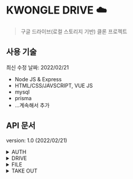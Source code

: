 # KWONGLE DRIVE :cloud:
> 구글 드라이브(로컬 스토리지 기반) 클론 프로젝트  
  
  
## 사용 기술
최신 수정 날짜: 2022/02/21
- Node JS & Express
- HTML/CSS/JAVSCRIPT, VUE JS
- mysql
- prisma
- ...계속해서 추가
## API 문서

version: 1.0 (2022/02/21)

<details>
<summary>AUTH</summary>
<div markdown="1">

- auth
    
    
    |  | 메서드 | EndPoint |
    | --- | --- | --- |
    | Login(로그인) | POST | /auth/login |
    | signup(회원가입) | POST | /auth/signup |
    1. Login
        - EndPoint: [POST] auth/login
        - Description: username과 password로 로그인합니다. token을 return합니다.
        
        **Request Example**
        
        ```jsx
        {
        	"email": "Test"
        	"password": "Password1"
        }
        ```
        
        **Response Example**
        
        성공시
        
        ```jsx
        {
        	"success": true,
        	"message": null,
        	"accesToken": "eyJhbGciOiJIUzI1NiIsInR5cCI6IkpXVCJ9.eyJfaWQiOiI1OThkZGI2MzIyYWMxMDExZTA"
        	"user_id" : 1
        }
        ```
        
        실패시
        
        ```jsx
        {
        	"success": false,
        	"message": "패스워드나 아이디가 일치하지 않습니다",
        }
        ```
        
    2. signup
        - EndPoint: [POST] auth/register
        - Description: username과 password, email로 가입을 시도합니다.
        
        **Request Example**
        
        ```jsx
        {
        	"password": "Password1"
        	"email": "email@test.com"
        }
        ```
        
        **Response Example**
        
        성공시
        
        ```jsx
        {
        	"success": true,
        	"message": "회원가입이 완료되었습니다.",
        }
        ```
        
        실패시
        
        ```jsx
        {
        	"success": null,
        	"message": "eamail이 이미 존재합니다.",
        }
        ```
        

---
</div>
</details>

<details>
<summary>DRIVE</summary>
<div markdown="1">

- drive (http://hostname:port/drive) (드라이브내 폴더 구조 및 용량 파일 상세 정보 확인)
    
    
    |  | 메서드 | 엔드포인트 | 구현  여부 |
    | --- | --- | --- | --- |
    | 1. 유저 드라이브 생성하기 | POST | /drive | o |
    | 2. Path내 파일 및 폴더 구조 정보 가져오기 | GET | /drive/directory/{encodedPath} | o |
    
    1. 유저 드라이브 생성하기
        - EndPoint: [POST] /drive
        - Description: 유저의 드라이브를 생성합니다.
        
        **Request Example**
        
        - EndPoint: [GET] drive/folders/{path}
        
        ```jsx
        //Request Parameter
        {
        	"userId" : 1,
        	"capacity" : 15
        }
        //Request Header
        {
        	"x-access-token": "eyJhbGciOiJIUzI1NiIsInR5cCI6IkpXVCJ9.eyJfaWQiOiI1OThkZGI2MzIyYWMxMDExZTA"
        }
        ```
        
        **Response Example**
        
        ```jsx
        {
        	"success": true,
        	"message": "유저의 드라이브가 생성되었습니다.",
        }
        ```
        
    2. Path내 파일 및 폴더 구조 정보 가져오기
        - EndPoint: [GET] drive/folders/:path
        - Description: ${path} 경로 내에 있는 폴더와 파일 정보들을 return합니다.
        
        **Request Example**
        
        - EndPoint: [GET] drive/folders/{path}
        
        ```js
        //RouteParameter : path정보가 들어감 ex) myPictures
        {
        	"path" : "FserjlWE" // {encodedPath} with base62
        }
        
        //Query Parameter
        {
        	"userId" : 1
        }
        //Request Header
        {
        	"x-access-token": "eyJhbGciOiJIUzI1NiIsInR5cCI6IkpXVCJ9.eyJfaWQiOiI1OThkZGI2MzIyYWMxMDExZTA"
        }
        ```
        
        **Response Example**
        
        ```js
        {
        	"success": true,
          "error": null,
          "message" : "",
          "rootPath": "/documents",
        	"files":[
        		{
                    'filename': "myFolder", 
                    "type": "directory", 
                    "extension": null,
                    "contentType": null,
                    "path": "/documents/myFolder",
                    "atime":"2022-02-07T09:55:43.724Z",
                    "ctime":"2022-02-07T09:55:43.724Z",
                    "mtime":"2022-02-07T09:55:43.724Z",
                    'birthtime': "2022-02-07T09:55:43.724Z",
        						"size" : 0
                },
                {
                    'filename': "myVideo",
                    "type": "file",
                    "extension": 'mp4',
                    "contentType": 'video',
                    "path": "/documents/myVideo.mp4",
                    "atime":"2022-02-07T09:55:43.724Z",
                    "ctime":"2022-02-07T09:55:43.724Z",
                    "mtime":"2022-02-07T09:55:43.724Z",  
                    'birthtime': "2022-02-07T09:55:43.724Z",  
        						"size" : 3423424
                },
                {
                    'filename': "myPicture",
                    "type": "file",
                    "extension": 'png',
                    "contentType": 'image',
                    "path": "/documents/myPicture.png",
                    "atime":"2022-02-07T09:55:43.724Z",
                    "ctime":"2022-02-07T09:55:43.724Z",
                    "mtime":"2022-02-07T09:55:43.724Z",
                    'birthtime': "2022-02-07T09:55:43.724Z",
        						"size" : 434322
                },
                {
                    'filename': "memo.txt",
                    "type": "file",
                    "extension": 'txt',
                    "contentType": 'text',
                    "path": "/documents/memo.txt",
                    "atime":"2022-02-07T09:55:43.724Z",
                    "ctime":"2022-02-07T09:55:43.724Z",
                    "mtime":"2022-02-07T09:55:43.724Z",
                    'birthtime': "2022-02-07T09:55:43.724Z",
        						"size" : 344
                }
            ]
        }
        ```


---
</div>
</details>


<details>
<summary>FILE</summary>
<div markdown="1">

- files (http://hostname:port/file) (파일 및 디렉토리 다운로드 / 삭제 / 수정)
    
    
    |  | 메서드 | 엔드포인트 | 구현 여부 |
    | --- | --- | --- | --- |
    | 1. 파일 업로드  | POST | /file | o |
    | 2. 파일 다운로드 | GET | /file/{encodedPath} | o |
    | 3. 디렉토리 생성 | POST | /file/directory | o |
    | 4. 파일/디렉토리 삭제 | DELETE | /file/{encodedPath} | o |
    | 5.파일/ 폴더명 변경 | PATCH | /file | o |
    | 6. 이미지 프리뷰 다운로드 | GET | /file/image-preview | x |
    | 7. 비디오 스트리밍  | GET |  | x |
    1. 파일 업로드
        - EndPoint: [POST] file/upload
        - Description:  지정한 경로에 파일들을 업로드 합니다.
        
        **Supported Media Types**
        
        <aside>
        📎 multipart/form-data
        
        </aside>
        
        **Request Example**
        
        ```jsx
        //Request Header Parameter
        {
        	"x-access-token": "eyJhbGciOiJIUzI1NiIsInR5cCI6IkpXVCJ9.eyJfaWQiOiI1OThkZGI2MzIyYWMxMDExZTA"
        }
        
        //Query Params
        {
        	"userId" : 1
        }
        //Requset Parameters 순서를 지켜야함
        {
        	"path" : "pics/me"
        	"filesToUpload": files[],
        }
        ```
        
        **Response Example**
        
        - 성공시
        
        ```jsx
        {
        	"success": true,
        	"message": "업로드가 성공적으로 완료되었습니다.",
        	"error": null,
        }
        ```
        
        - 실패시
        
        ```jsx
        {
        	"success": null,
        	"message": "업로드에 실패하였습니다.",
        	"error": true,
        }
        ```
        
    2. 파일 다운로드
        - EndPoint: [GET] file/{path]
        - Description:  파일을 다운로드 합니다.
        
        **Request Example**
        
        ```jsx
        //Router Parameters
        {
        	"path": "FserjlWE" // {encodedPath} with base62
        }
        
        //Query Params
        {
        	"userId" : 1
        }
        
        //Request Header Parameter
        {
        	"x-access-token": "eyJhbGciOiJIUzI1NiIsInR5cCI6IkpXVCJ9.eyJfaWQiOiI1OThkZGI2MzIyYWMxMDExZTA"
        }
        ```
        
        **Response Example**
        
        - 파일이 다운로드 됩니다.
        
    3. 디렉토리 생성
        - EndPoint: [POST] /file/directory
        - Description:  지정한 경로에 directory를 생성합니다.
        
        **Request Example**
        
        ```jsx
        //Request Header Parameter
        {
        	"x-access-token": "eyJhbGciOiJIUzI1NiIsInR5cCI6IkpXVCJ9.eyJfaWQiOiI1OThkZGI2MzIyYWMxMDExZTA"
        }
        
        //Requset Parameters
        {
        	"userId" : 7,
        	"path" : "pics/me", //me 라는 이름의 directory 생성
        	"dirName" : "newDirectory"
        }
        ```
        
        **Response Example**
        
        - 성공시
        
        ```jsx
        {
        	"success": true,
        	"message": "디렉토리가 성공적으로 생성되었습니다.",
        	"error": null,
        }
        ```
        
        - 실패시
        
        ```jsx
        {
        	"success": null,
        	"message": "디렉토리 생성에 실패하였습니다.",
        	"error": true,
        }
        ```
        
    4. 파일 / 디렉토리 삭제
        - EndPoint: [delete] /file/{path}
        - Description:  경로에 해당하는 디렉토리 혹은 파일을 삭제합니다.
        
        **Request Example**
        
        ```jsx
        //Request Header Parameter
        {
        	"x-access-token": "eyJhbGciOiJIUzI1NiIsInR5cCI6IkpXVCJ9.eyJfaWQiOiI1OThkZGI2MzIyYWMxMDExZTA"
        }
        
        //Router Parameters
        {
        	"path": "FserjlWE" // {encodedPath} with base62
        }
        
        //Query Parameter
        {
        	"userId": 7
        }
        ```
        
        **Response Example**
        
        - 성공시
        
        ```jsx
        {
        	"success": true,
        	"message": "디렉토리가 성공적으로 삭제되었습니다.",
        	"error": null,
        }
        ```
        
        - 실패시
        
        ```jsx
        {
        	"success": null,
        	"message": "디렉토리 생성에 실패하였습니다.",
        	"error": true,
        }
        ```
        
    5. 파일 / 폴더명 변경
        - EndPoint: [patch] /file
        - Description:  경로에 해당하는 디렉토리 혹은 파일의 이름을 변경합니다..
        
        **Request Example**
        
        ```jsx
        //Request Header Parameter
        {
        	"x-access-token": "eyJhbGciOiJIUzI1NiIsInR5cCI6IkpXVCJ9.eyJfaWQiOiI1OThkZGI2MzIyYWMxMDExZTA"
        }
        
        //Requset Parameters
        {
        	"userId": 7,
        	"path" : "pics/me",
        	"newFilename" : "hello"
        }
        ```
        
        **Response Example**
        
        - 성공시
        
        ```jsx
        {
        	"success": true,
        	"message": "해당 파일 / 폴더 명이 변경되었습니다.",
        	"error": null,
        }
        ```
        
        - 실패시
        
        ```jsx
        {
        	"success": null,
        	"message": "파일 /폴더명 변경에 실패하였습니다.",
        	"error": true,
        }
        ```
        
    6. 이미지 프리뷰 다운로드
        - EndPoint: [get] /file/img-preview
        - Description:  이미지 프리뷰를 띄우기 위해 압축된 이미지의 파일명을 반환합니다.
        
        **Request Example**
        
        ```jsx
        //Request Header Parameter
        {
        	"x-access-token": "eyJhbGciOiJIUzI1NiIsInR5cCI6IkpXVCJ9.eyJfaWQiOiI1OThkZGI2MzIyYWMxMDExZTA"
        }
        
        //Requset Parameters
        {
        	"path" : "pics/me.png",
        }
        ```
        
        **Response Example**
        
        - 성공시
        
        ```jsx
        {
        	"success": true,
        	"message": "",
        	"link" : "extracted-me.png" //static folder내 저장된 파일명
        	"error": null,
        }
        ```
        
        - 실패시
        
        ```jsx
        {
        	"success": null,
        	"message": "",
        	"error": true,
        }
        ```
        

---

</div>
</details>

<details>
<summary>TAKE OUT</summary>
<div markdown="1">

- takeout
    
    
    |  | 메서드 | 엔드포인트 | 구현  여부 |
    | --- | --- | --- | --- |
    | addTakeOutRequest | POST | /takeout | o |
    |-  | - | - | - |
    1. addTakeOutRequest
        - EndPoint: [POST] /takeout
        - Description: 유저의 테이크 아웃 요청을 큐에 등록합니다.
        
        **Request Example**
        
        ```jsx
        //Request Parameter
        {
        	"userId" : 1,
        	"capacity" : 2
        }
        //Request Header
        {
        	"x-access-token": "eyJhbGciOiJIUzI1NiIsInR5cCI6IkpXVCJ9.eyJfaWQiOiI1OThkZGI2MzIyYWMxMDExZTA"
        }
        ```
        
        **Response Example**
        
        ```jsx
        {
        	"success": true,
        	"message": "takeout이 신청되었습니다.",
        }
        ```
        
        ```jsx
        {
        	"success": false,
        	"message": "takeout이 실패하였습니다",
        }
        ```
</div>
</details>

